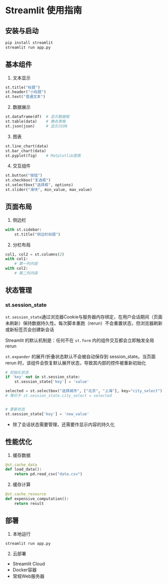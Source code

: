 # Streamlit 使用指南

## 安装与启动
```bash
pip install streamlit
streamlit run app.py
```

## 基本组件
1. 文本显示
```python
st.title("标题")
st.header("小标题")
st.text("普通文本")
```

2. 数据展示
```python
st.dataframe(df)  # 显示数据框
st.table(data)    # 静态表格
st.json(json)     # 显示JSON
```

3. 图表
```python
st.line_chart(data)
st.bar_chart(data)
st.pyplot(fig)    # Matplotlib图表
```

4. 交互组件
```python
st.button("按钮")
st.checkbox("复选框")
st.selectbox("选择框", options)
st.slider("滑块", min_value, max_value)
```

## 页面布局
1. 侧边栏
```python
with st.sidebar:
    st.title("侧边栏标题")
```

2. 分栏布局
```python
col1, col2 = st.columns(2)
with col1:
    # 第一列内容
with col2:
    # 第二列内容
```

## 状态管理
### st.session_state
`st.session_state`通过浏览器Cookie与服务器内存绑定，在用户会话期间（页面未刷新）保持数据持久性。每次脚本重跑（rerun）不会重置状态，但浏览器刷新或新标签页会创建新会话

Streamlit 的默认机制是：任何不在 `st.form` 内的组件交互都会立即触发全局 rerun


`st.expander` 的展开/折叠状态默认不会被自动保存到 session_state。当页面 rerun 时，该组件会恢复默认展开状态，导致其内部的控件被重新初始化
```python
# 初始化状态
if 'key' not in st.session_state:
    st.session_state['key'] = 'value'

selected = st.selectbox("选择城市", ["北京", "上海"], key="city_select")
# 等价于 st.session_state.city_select = selected


# 更新状态
st.session_state['key'] = 'new_value'
```

- 除了会话状态需要管理，还需要作显示内容的持久化

## 性能优化
1. 缓存数据
```python
@st.cache_data
def load_data():
    return pd.read_csv("data.csv")
```

2. 缓存计算
```python
@st.cache_resource
def expensive_computation():
    return result
```

## 部署
1. 本地运行
```bash
streamlit run app.py
```

2. 云部署
- Streamlit Cloud
- Docker容器
- 常规Web服务器
